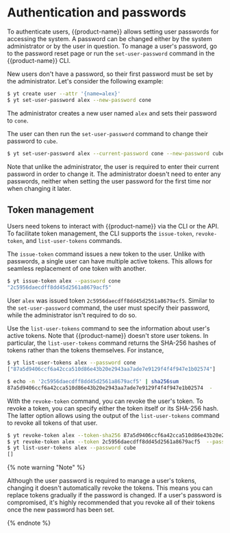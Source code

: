 # Authentication and passwords

To authenticate users, {{product-name}} allows setting user passwords for accessing the system. A password can be changed either by the system administrator or by the user in question. To manage a user's password, go to the password reset page or run the `set-user-password` command in the {{product-name}} CLI.

New users don't have a password, so their first password must be set by the administrator. Let's consider the following example:

```bash
$ yt create user --attr '{name=alex}'
$ yt set-user-password alex --new-password cone
```

The administrator creates a new user named `alex` and sets their password to `cone`.

The user can then run the `set-user-password` command to change their password to `cube`.

```bash
$ yt set-user-password alex --current-password cone --new-password cube
```

Note that unlike the administrator, the user is required to enter their current password in order to change it. The administrator doesn't need to enter any passwords, neither when setting the user password for the first time nor when changing it later.

## Token management

Users need tokens to interact with {{product-name}} via the CLI or the API. To facilitate token management, the CLI supports the `issue-token`, `revoke-token`, and `list-user-tokens` commands.

The `issue-token` command issues a new token to the user. Unlike with passwords, a single user can have multiple active tokens. This allows for seamless replacement of one token with another.

```bash
$ yt issue-token alex --password cone
"2c5956daecdff8dd45d2561a8679acf5"
```

User `alex` was issued token `2c5956daecdff8dd45d2561a8679acf5`. Similar to the `set-user-password` command, the user must specify their password, while the administrator isn't required to do so.

Use the `list-user-tokens` command to see the information about user's active tokens. Note that {{product-name}} doesn't store user tokens. In particular, the `list-user-tokens` command returns the SHA-256 hashes of tokens rather than the tokens themselves. For instance,

```bash
$ yt list-user-tokens alex --password cone
["87a5d9406ccf6a42cca510d86e43b20e2943aa7ade7e9129f4f4f947e1b02574"]

$ echo -n '2c5956daecdff8dd45d2561a8679acf5' | sha256sum
87a5d9406ccf6a42cca510d86e43b20e2943aa7ade7e9129f4f4f947e1b02574  -
```

With the `revoke-token` command, you can revoke the user's token. To revoke a token, you can specify either the token itself or its SHA-256 hash. The latter option allows using the output of the `list-user-tokens` command to revoke all tokens of that user.

```bash
$ yt revoke-token alex --token-sha256 87a5d9406ccf6a42cca510d86e43b20e2943aa7ade7e9129f4f4f947e1b02574  --password cube
$ yt revoke-token alex --token 2c5956daecdff8dd45d2561a8679acf5  --password cube
$ yt list-user-tokens alex --password cube
[]
```

{% note warning "Note" %}

Although the user password is required to manage a user's tokens, changing it doesn't automatically revoke the tokens. This means you can replace tokens gradually if the password is changed. If a user's password is compromised, it's highly recommended that you revoke all of their tokens once the new password has been set.

{% endnote %}
